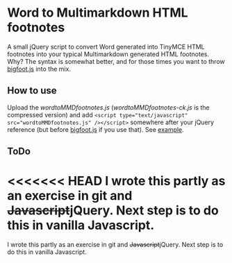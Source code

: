 # Word to Multimarkdown HTML footnotes

A small jQuery script to convert Word generated into TinyMCE HTML footnotes into your typical Multimarkdown generated HTML footnotes. Why? The syntax is somewhat better, and for those times you want to throw [bigfoot.js][bigfoot] into the mix. 

## How to use
Upload the *wordtoMMDfootnotes.js* (*wordtoMMDfootnotes-ck.js* is the compressed version) and add `<script type="text/javascript" src="wordtoMMDfootnotes.js" /></script>` somewhere after your jQuery reference (but before [bigfoot.js][bigfoot] if you use that). See [example][example].

## ToDo
<<<<<<< HEAD
I wrote this partly as an exercise in git and <strike>Javascript</strike>jQuery. Next step is to do this in vanilla Javascript.
=======
I wrote this partly as an exercise in git and <del>Javascript</del>jQuery. Next step is to do this in vanilla Javascript.

[bigfoot]: http://www.bigfootjs.com
[example]: https://github.com/kmelve/WordtoMMDfootnotes/blob/master/example.html